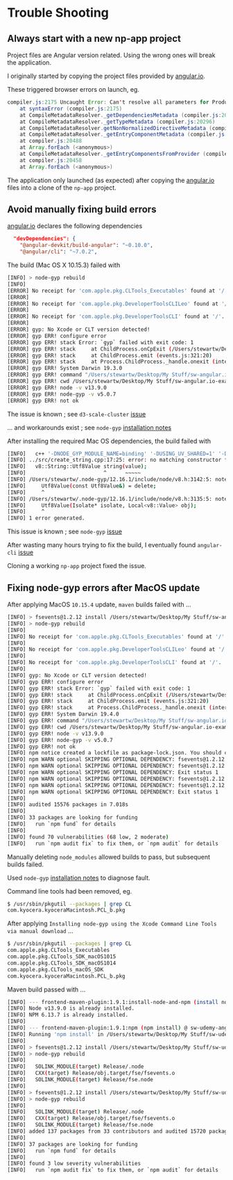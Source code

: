 # Trouble Shooting

## Always start with a new np-app project

Project files are Angular version related. Using the wrong ones will break 
the application.

I originally started by copying the project files provided by [angular.io](https://angular.io/start).

These triggered browser errors on launch, eg.

```java
compiler.js:2175 Uncaught Error: Can't resolve all parameters for ProductDetailsComponent: (?).
    at syntaxError (compiler.js:2175)
    at CompileMetadataResolver._getDependenciesMetadata (compiler.js:20401)
    at CompileMetadataResolver._getTypeMetadata (compiler.js:20296)
    at CompileMetadataResolver.getNonNormalizedDirectiveMetadata (compiler.js:19925)
    at CompileMetadataResolver._getEntryComponentMetadata (compiler.js:20496)
    at compiler.js:20488
    at Array.forEach (<anonymous>)
    at CompileMetadataResolver._getEntryComponentsFromProvider (compiler.js:20487)
    at compiler.js:20458
    at Array.forEach (<anonymous>)
```

The application only launched (as expected) after copying the [angular.io](https://angular.io/start)
files into a clone of the `np-app` project.

## Avoid manually fixing build errors

[angular.io](https://angular.io/start) declares the following dependencies 

```json
  "devDependencies": {
    "@angular-devkit/build-angular": "~0.10.0",
    "@angular/cli": "~7.0.2",
```

The build (Mac OS X 10.15.3) failed with 

```bash
[INFO] > node-gyp rebuild
[INFO]
[ERROR] No receipt for 'com.apple.pkg.CLTools_Executables' found at '/'.
[ERROR]
[ERROR] No receipt for 'com.apple.pkg.DeveloperToolsCLILeo' found at '/'.
[ERROR]
[ERROR] No receipt for 'com.apple.pkg.DeveloperToolsCLI' found at '/'.
[ERROR]
[ERROR] gyp: No Xcode or CLT version detected!
[ERROR] gyp ERR! configure error
[ERROR] gyp ERR! stack Error: `gyp` failed with exit code: 1
[ERROR] gyp ERR! stack     at ChildProcess.onCpExit (/Users/stewartw/Desktop/My Stuff/sw-angular.io-example/sw.angular.io-example.webapp/target/node/node_modules/npm/node_modules/node-gyp/lib/configure.js:351:16)
[ERROR] gyp ERR! stack     at ChildProcess.emit (events.js:321:20)
[ERROR] gyp ERR! stack     at Process.ChildProcess._handle.onexit (internal/child_process.js:275:12)
[ERROR] gyp ERR! System Darwin 19.3.0
[ERROR] gyp ERR! command "/Users/stewartw/Desktop/My Stuff/sw-angular.io-example/sw.angular.io-example.webapp/target/node/node" "/Users/stewartw/Desktop/My Stuff/sw-angular.io-example/sw.angular.io-example.war/target/node/node_modules/npm/node_modules/node-gyp/bin/node-gyp.js" "rebuild"
[ERROR] gyp ERR! cwd /Users/stewartw/Desktop/My Stuff/sw-angular.io-example/sw.angular.io-example.webapp/src/main/angular.io-example/node_modules/fsevents
[ERROR] gyp ERR! node -v v13.9.0
[ERROR] gyp ERR! node-gyp -v v5.0.7
[ERROR] gyp ERR! not ok
```

The issue is known ; see `d3-scale-cluster` [issue](https://github.com/schnerd/d3-scale-cluster/issues/7)

... and workarounds exist ; see `node-gyp` [installation notes](https://github.com/nodejs/node-gyp/blob/master/macOS_Catalina.md)

After installing the required Mac OS dependencies, the build failed with

```bash
[INFO]   c++ '-DNODE_GYP_MODULE_NAME=binding' '-DUSING_UV_SHARED=1' '-DUSING_V8_SHARED=1' '-DV8_DEPRECATION_WARNINGS=1' '-DV8_DEPRECATION_WARNINGS' '-DV8_IMMINENT_DEPRECATION_WARNINGS' '-D_DARWIN_USE_64_BIT_INODE=1' '-D_LARGEFILE_SOURCE' '-D_FILE_OFFSET_BITS=64' '-DOPENSSL_NO_PINSHARED' '-DOPENSSL_THREADS' '-DBUILDING_NODE_EXTENSION' -I/Users/stewartw/.node-gyp/12.16.1/include/node -I/Users/stewartw/.node-gyp/12.16.1/src -I/Users/stewartw/.node-gyp/12.16.1/deps/openssl/config -I/Users/stewartw/.node-gyp/12.16.1/deps/openssl/openssl/include -I/Users/stewartw/.node-gyp/12.16.1/deps/uv/include -I/Users/stewartw/.node-gyp/12.16.1/deps/zlib -I/Users/stewartw/.node-gyp/12.16.1/deps/v8/include -I../../nan -I../src/libsass/include  -Os -gdwarf-2 -mmacosx-version-min=10.7 -arch x86_64 -Wall -Wendif-labels -W -Wno-unused-parameter -std=gnu++1y -stdlib=libc++ -fno-rtti -fno-exceptions -std=c++11 -MMD -MF ./Release/.deps/Release/obj.target/binding/src/create_string.o.d.raw   -c -o Release/obj.target/binding/src/create_string.o ../src/create_string.cpp
[INFO] ../src/create_string.cpp:17:25: error: no matching constructor for initialization of 'v8::String::Utf8Value'
[INFO]   v8::String::Utf8Value string(value);
[INFO]                         ^      ~~~~~
[INFO] /Users/stewartw/.node-gyp/12.16.1/include/node/v8.h:3142:5: note: candidate constructor not viable: no known conversion from 'v8::Local<v8::Value>' to 'const v8::String::Utf8Value' for 1st argument
[INFO]     Utf8Value(const Utf8Value&) = delete;
[INFO]     ^
[INFO] /Users/stewartw/.node-gyp/12.16.1/include/node/v8.h:3135:5: note: candidate constructor not viable: requires 2 arguments, but 1 was provided
[INFO]     Utf8Value(Isolate* isolate, Local<v8::Value> obj);
[INFO]     ^
[INFO] 1 error generated.
```

This issue is known ; see `node-gyp` [issue](https://github.com/nodejs/node-gyp/issues/1763/)

After wasting many hours trying to fix the build, I eventually found `angular-cli` [issue](https://github.com/angular/angular-cli/issues/14339)

Cloning a working `np-app` project fixed the issue.

## Fixing node-gyp errors after MacOS update

After applying MacOS `10.15.4` update, `maven` builds failed with ...

```bash
[INFO] > fsevents@1.2.12 install /Users/stewartw/Desktop/My Stuff/sw-angular.io-example/sw.angular.io-example.webapp/src/main/angular.io-example/node_modules/webpack-dev-server/node_modules/fsevents
[INFO] > node-gyp rebuild
[INFO]
[INFO] No receipt for 'com.apple.pkg.CLTools_Executables' found at '/'.
[INFO]
[INFO] No receipt for 'com.apple.pkg.DeveloperToolsCLILeo' found at '/'.
[INFO]
[INFO] No receipt for 'com.apple.pkg.DeveloperToolsCLI' found at '/'.
[INFO]
[INFO] gyp: No Xcode or CLT version detected!
[INFO] gyp ERR! configure error
[INFO] gyp ERR! stack Error: `gyp` failed with exit code: 1
[INFO] gyp ERR! stack     at ChildProcess.onCpExit (/Users/stewartw/Desktop/My Stuff/sw-angular.io-example/sw.angular.io-example.webapp/target/node/node_modules/npm/node_modules/node-gyp/lib/configure.js:351:16)
[INFO] gyp ERR! stack     at ChildProcess.emit (events.js:321:20)
[INFO] gyp ERR! stack     at Process.ChildProcess._handle.onexit (internal/child_process.js:275:12)
[INFO] gyp ERR! System Darwin 19.4.0
[INFO] gyp ERR! command "/Users/stewartw/Desktop/My Stuff/sw-angular.io-example/sw.angular.io-example.webapp/target/node/node" "/Users/stewartw/Desktop/My Stuff/sw-angular.io-example/sw.angular.io-example.webapp/target/node/node_modules/npm/node_modules/node-gyp/bin/node-gyp.js" "rebuild"
[INFO] gyp ERR! cwd /Users/stewartw/Desktop/My Stuff/sw-angular.io-example/sw.angular.io-example.webapp/src/main/angular.io-example/node_modules/webpack-dev-server/node_modules/fsevents
[INFO] gyp ERR! node -v v13.9.0
[INFO] gyp ERR! node-gyp -v v5.0.7
[INFO] gyp ERR! not ok
[INFO] npm notice created a lockfile as package-lock.json. You should commit this file.
[INFO] npm WARN optional SKIPPING OPTIONAL DEPENDENCY: fsevents@1.2.12 (node_modules/watchpack/node_modules/fsevents):
[INFO] npm WARN optional SKIPPING OPTIONAL DEPENDENCY: fsevents@1.2.12 install: `node-gyp rebuild`
[INFO] npm WARN optional SKIPPING OPTIONAL DEPENDENCY: Exit status 1
[INFO] npm WARN optional SKIPPING OPTIONAL DEPENDENCY: fsevents@1.2.12 (node_modules/webpack-dev-server/node_modules/fsevents):
[INFO] npm WARN optional SKIPPING OPTIONAL DEPENDENCY: fsevents@1.2.12 install: `node-gyp rebuild`
[INFO] npm WARN optional SKIPPING OPTIONAL DEPENDENCY: Exit status 1
[INFO]
[INFO] audited 15576 packages in 7.018s
[INFO]
[INFO] 33 packages are looking for funding
[INFO]   run `npm fund` for details
[INFO]
[INFO] found 70 vulnerabilities (68 low, 2 moderate)
[INFO]   run `npm audit fix` to fix them, or `npm audit` for details
```

Manually deleting `node_modules` allowed builds to pass, but subsequent builds failed.

Used `node-gyp` [installation notes](https://github.com/nodejs/node-gyp/blob/master/macOS_Catalina.md) to diagnose fault.

Command line tools had been removed, eg.

```bash
$ /usr/sbin/pkgutil --packages | grep CL
com.kyocera.kyoceraMacintosh.PCL_b.pkg
```

After applying `Installing node-gyp using the Xcode Command Line Tools via manual download` ...

```bash
$ /usr/sbin/pkgutil --packages | grep CL
com.apple.pkg.CLTools_Executables
com.apple.pkg.CLTools_SDK_macOS1015
com.apple.pkg.CLTools_SDK_macOS1014
com.apple.pkg.CLTools_macOS_SDK
com.kyocera.kyoceraMacintosh.PCL_b.pkg
```

Maven build passed with ...

```bash
[INFO] --- frontend-maven-plugin:1.9.1:install-node-and-npm (install node and npm) @ sw-udemy-angular2-webapp ---
[INFO] Node v13.9.0 is already installed.
[INFO] NPM 6.13.7 is already installed.
[INFO]
[INFO] --- frontend-maven-plugin:1.9.1:npm (npm install) @ sw-udemy-angular2-webapp ---
[INFO] Running 'npm install' in /Users/stewartw/Desktop/My Stuff/sw-udemy-angular2/sw.udemy-angular2.webapp/src/main/web
[INFO]
[INFO] > fsevents@1.2.12 install /Users/stewartw/Desktop/My Stuff/sw-udemy-angular2/sw.udemy-angular2.webapp/src/main/course-project/node_modules/watchpack/node_modules/fsevents
[INFO] > node-gyp rebuild
[INFO]
[INFO]   SOLINK_MODULE(target) Release/.node
[INFO]   CXX(target) Release/obj.target/fse/fsevents.o
[INFO]   SOLINK_MODULE(target) Release/fse.node
[INFO]
[INFO] > fsevents@1.2.12 install /Users/stewartw/Desktop/My Stuff/sw-udemy-angular2/sw.udemy-angular2.webapp/src/main/course-project/node_modules/webpack-dev-server/node_modules/fsevents
[INFO] > node-gyp rebuild
[INFO]
[INFO]   SOLINK_MODULE(target) Release/.node
[INFO]   CXX(target) Release/obj.target/fse/fsevents.o
[INFO]   SOLINK_MODULE(target) Release/fse.node
[INFO] added 137 packages from 33 contributors and audited 15720 packages in 14.525s
[INFO]
[INFO] 37 packages are looking for funding
[INFO]   run `npm fund` for details
[INFO]
[INFO] found 3 low severity vulnerabilities
[INFO]   run `npm audit fix` to fix them, or `npm audit` for details
```
